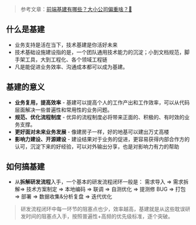  
>  参考文章：[前端基建有哪些？大小公司偏重啥？🤨](https://juejin.cn/post/7301150860825133110)


## 什么是基建

- 业务支持是活在当下，技术基建是你活好未来
- 技术基础设施建设指的是，一个团队通用技术能力的沉淀；小到文档规范，脚手架工具，大到工程化、各个领域工程链
- 凡是能促进业务效率、沟通成本都可以成为基建。

## 基建的意义

- **业务复用，提高效率** - 基建可以提高个人的工作产出和工作效率，可以从代码层面解决一些普遍性和常用性的业务问题。
- **规范、优化流程制度** - 优异的流程制度必将带来正面的、积极的、有时效的业务支撑。
- **更好面对未来业务发展** - 像建房子一样，好的地基可以建出万丈高楼
- **影响力建设、开源建设** - 建设结果对于业务的促进，更容易获得内部合作方的认可，沉淀下来的好经验，可以对外输出分享，也是对影响力有力的帮助

## 如何搞基建

- 从**拆解研发流程**入手，一个基本的研发流程闭环一般是：
  需求导入 => 需求拆解=> 技术方案制定 => 本地编码 => 联调 => 自测优化 => 提测修 BUG  => 打包 => 部署 => 数据收集&分析复盘 => 迭代优化
> 研发流程闭环中每一环节的阻塞点也少，效率越高，基建就是从这些耽误研发时间的阻塞点入手，按照普遍性+高频的优先级标准，逐个突破。

